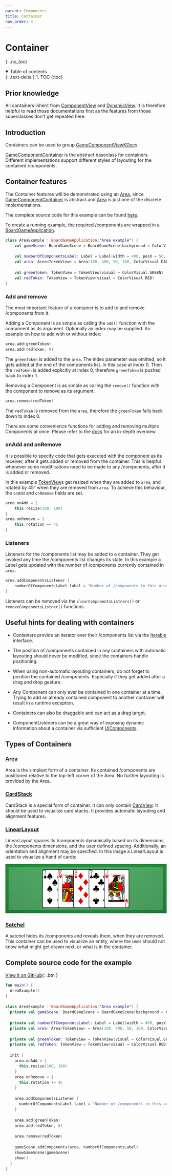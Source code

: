 ```yaml
---
parent: Components 
title: Container
nav_order: 4
---
```


<!-- KDoc -->
[BGADocs]: ../../bgw-gui-kdoc/bgw-gui/tools.aqua.bgw.core/-board-game-application/
[GameComponentViewKDoc]: ../../bgw-gui-kdoc/bgw-gui/tools.aqua.bgw.components.gamecomponentviews/-game-component-view/
[ContainerKDoc]: ../../bpwdgw-gui-kdoc/bgw-gui/tools.aqua.bgw.components.container/-game-component-container/index.html
[AreaKDoc]: ../../bgw-gui-kdoc/bgw-gui/tools.aqua.bgw.components.container/-area/index.html
[TokenKDoc]: ../../bgw-gui-kdoc/bgw-gui/tools.aqua.bgw.components.gamecomponentviews/-token-view/index.html
[CardViewKDoc]: ../../bgw-gui-kdoc/bgw-gui/tools.aqua.bgw.components.gamecomponentviews/-card-view/index.html
[CardStackKDoc]: ../../bgw-gui-kdoc/bgw-gui/tools.aqua.bgw.components.container/-card-stack/index.html
[LinearLayoutKDoc]: ../../bgw-gui-kdoc/bgw-gui/tools.aqua.bgw.components.container/-linear-layout/index.html
[SatchelKDoc]: ../../bgw-gui-kdoc/bgw-gui/tools.aqua.bgw.components.container/-satchel/index.html

<!-- GH-Pages Doc -->
[ComponentViewDoc]: ../../components/componentview/componentview.md
[DynamicView]: ../../components/dynamiccomponentview/dynamiccomponentview.md
[UIComponentsDoc]: ../../components/uicomponents/uicomponents.md
[ContainerExample]: ../../components/container/container.md#complete-source-code-for-the-example

<!-- Links -->
[IterableDoc]: https://kotlinlang.org/api/latest/jvm/stdlib/kotlin.collections/-iterable/

<!-- Start Page -->
# Container
{: .no_toc}

<details open markdown="block">
  <summary>
    Table of contents
  </summary>
  {: .text-delta }
1. TOC
{:toc}
</details>

## Prior knowledge
All containers inherit from [ComponentView][ComponentViewDoc] and [DynamicView][DynamicView]. 
It is therefore helpful to read those documentations first as the features from those superclasses don't get repeated here.

## Introduction
Containers can be used to group
[GameComponentViewKDoc][GameComponentViewKDoc]s.

[GameComponentContainer][ContainerKDoc]
is the abstract baseclass for containers. Different implementations support different styles of layouting for the
contained /components.

## Container features
The Container features will be demonstrated using an [Area][AreaKDoc], since [GameComponentContainer][ContainerKDoc]
is abstract and [Area][AreaKDoc] is just one of the discrete implementations.

The complete source code for this example can be
found [here][ContainerExample].

To create a running example, the required /components are wrapped in a
[BoardGameApplication][BGADocs].

````kotlin
class AreaExample : BoardGameApplication("Area example") {
	val gameScene: BoardGameScene = BoardGameScene(background = ColorVisual.LIGHT_GRAY)
	
	val numberOfComponentsLabel: Label = Label(width = 400, posX = 50, posY = 50)
	val area: Area<TokenView> = Area(100, 400, 50, 100, ColorVisual.DARK_GRAY)
	
	val greenToken: TokenView = TokenView(visual = ColorVisual.GREEN)
	val redToken: TokenView = TokenView(visual = ColorVisual.RED)
}
````

### Add and remove

The most important feature of a container is to add to and remove /components from it.

Adding a Component is as simple as calling the ``add()`` function with the component as its argument. Optionally an 
index
may be supplied. An example on how to add with or without index:

````kotlin
area.add(greenToken)
area.add(redToken, 0)
````

The ``greenToken`` is added to the ``area``. The index parameter was omitted, so it gets added at the end of the
components list. In this case at index 0. Then the
``redToken`` is added explicitly at index 0, therefore ``greenToken`` is pushed back to index 1.

Removing a Component is as simple as calling the ``remove()`` function with the component to remove as its argument.

````kotlin
area.remove(redToken)
````

The ``redToken`` is removed from the ``area``, therefore the ``greenToken`` falls back down to index 0.

There are some convenience functions for adding and removing multiple Components at once. Please refer to
the [docs][AreaKDoc] for an in-depth overview.

### onAdd and onRemove

It is possible to specify code that gets executed with the component as its receiver, after it gets added or removed
from the container. This is helpful whenever some modifications need to be made to any /components, after it is added or
removed.

In this example [TokenView][TokenKDoc]s get resized when they are added to ``area``, and rotated by 45° when they are
removed from ``area``. To achieve this behaviour, the ``onAdd`` and ``onRemove`` fields are set.

````kotlin
area.onAdd = {
	this.resize(100, 100)
}
area.onRemove = {
	this.rotation += 45
}
````

### Listeners

Listeners for the /components list may be added to a container. They get invoked any time the /components list changes its
state. In this example a Label gets updated with the number of /components currently contained in ``area``.

````kotlin
area.addComponentsListener {
	numberOfComponentsLabel.label = "Number of /components in this area: ${area.numberOfComponents()}"
}
````

Listeners can be removed via the ``clearComponentsListners()`` or ``removeComponentsListner()`` functions.

## Useful hints for dealing with containers

- Containers provide an iterator over their /components list via
  the [Iterable][IterableDoc] interface.
  
- The position of /components contained in any containers with automatic layouting should never be modified, since the
  containers handle positioning.

- When using non-automatic layouting containers, do not forget to position the contained /components. Especially if they
  get added after a drag and drop gesture.

- Any Component can only ever be contained in one container at a time. Trying to add an already contained component to
  another container will result in a runtime exception.

- Containers can also be draggable and can act as a drag target.

- ComponentListeners can be a great way of exposing dynamic information about a container via
  sufficient [UIComponents][UIComponentsDoc].

## Types of Containers

### [Area][AreaKDoc]

Area is the simplest form of a container. Its contained /components are positioned relative to the top-left corner of the
Area. No further layouting is provided by the Area.

### [CardStack][CardStackKDoc]

CardStack is a special form of container. It can only contain
[CardView][CardViewKDoc]. 
It should be used to visualize card stacks. It provides automatic layouting and alignment features.

### [LinearLayout][LinearLayoutKDoc]

LinearLayout spaces its /components dynamically based on its dimensions, the /components dimensions, and the user defined
spacing. Additionally, an orientation and alignment may be specified. In this image a LinearLayout is used to 
visualize a hand of cards:

![image](LinearLayout.png)

### [Satchel][SatchelKDoc]

A satchel hides its /components and reveals them, when they are removed. This container can be used to visualize an
entity, where the user should not know what might get drawn next, or what is in the container.

## Complete source code for the example

[View it on GitHub](https://github.com/tudo-aqua/bgw/tree/main/bgw-examples/bgw-docs-examples/src/main/kotlin/examples/components/container/AreaExample.kt){:
.btn }

````kotlin
fun main() {
  AreaExample()
}

class AreaExample : BoardGameApplication("Area example") {
  private val gameScene: BoardGameScene = BoardGameScene(background = ColorVisual.LIGHT_GRAY)

  private val numberOfComponentsLabel: Label = Label(width = 400, posX = 50, posY = 50)
  private val area: Area<TokenView> = Area(100, 400, 50, 100, ColorVisual.DARK_GRAY)

  private val greenToken: TokenView = TokenView(visual = ColorVisual.GREEN)
  private val redToken: TokenView = TokenView(visual = ColorVisual.RED)

  init {
    area.onAdd = {
      this.resize(100, 100)
    }
    area.onRemove = {
      this.rotation += 45
    }

    area.addComponentsListener {
      numberOfComponentsLabel.label = "Number of /components in this area: ${area.numberOfComponents()}"
    }

    area.add(greenToken)
    area.add(redToken, 0)

    area.remove(redToken)

    gameScene.addComponents(area, numberOfComponentsLabel)
    showGameScene(gameScene)
    show()
  }
}
````